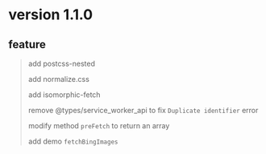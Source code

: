 # version 1.1.0

## feature

> add postcss-nested
>
> add normalize.css
>
> add isomorphic-fetch
>
> remove @types/service_worker_api to fix `Duplicate identifier` error
>
> modify method `preFetch` to return an array
>
> add demo `fetchBingImages`
